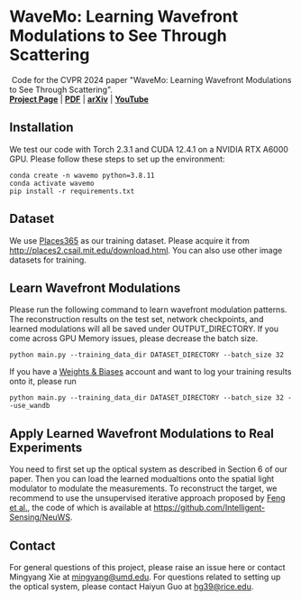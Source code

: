 # WaveMo: Learning Wavefront Modulations to See Through Scattering
​
Code for the CVPR 2024 paper "WaveMo: Learning Wavefront Modulations to See Through Scattering".
<br>[**Project Page**](https://wavemo-2024.github.io/) | [**PDF**](https://openaccess.thecvf.com/content/CVPR2024/papers/Xie_WaveMo_Learning_Wavefront_Modulations_to_See_Through_Scattering_CVPR_2024_paper.pdf) | [**arXiv**](https://arxiv.org/abs/2404.07985) | [**YouTube**](https://www.youtube.com/watch?v=-R3m9GT75pQ) <br>

## Installation
We test our code with Torch 2.3.1 and CUDA 12.4.1 on a NVIDIA RTX A6000 GPU. Please follow these steps to set up the environment:
``` 
conda create -n wavemo python=3.8.11
conda activate wavemo
pip install -r requirements.txt
``` 


## Dataset
We use [Places365](http://places2.csail.mit.edu/index.html) as our training dataset. Please acquire it from http://places2.csail.mit.edu/download.html. You can also use other image datasets for training.


## Learn Wavefront Modulations

Please run the following command to learn wavefront modulation patterns. The reconstruction results on the test set, network checkpoints, and learned modulations will all be saved under OUTPUT_DIRECTORY. If you come across GPU Memory issues, please decrease the batch size.

``` 
python main.py --training_data_dir DATASET_DIRECTORY --batch_size 32
```

If you have a [Weights & Biases](https://wandb.ai/home) account and want to log your training results onto it, please run 

``` 
python main.py --training_data_dir DATASET_DIRECTORY --batch_size 32 --use_wandb
```


## Apply Learned Wavefront Modulations to Real Experiments
You need to first set up the optical system as described in Section 6 of our paper. Then you can load the learned modualtions onto the spatial light modulator to modulate the measurements. To reconstruct the target, we recommend to use the unsupervised iterative approach proposed by [Feng et al.](https://www.science.org/doi/10.1126/sciadv.adg4671), the code of which is available at https://github.com/Intelligent-Sensing/NeuWS.


## Contact
For general questions of this project, please raise an issue here or contact Mingyang Xie at mingyang@umd.edu. For questions related to setting up the optical system, please contact Haiyun Guo at hg39@rice.edu.